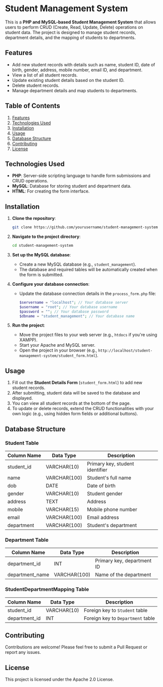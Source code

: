 # Student Management System

This is a **PHP and MySQL-based Student Management System** that allows users to perform CRUD (Create, Read, Update, Delete) operations on student data. The project is designed to manage student records, department details, and the mapping of students to departments.

## Features
- Add new student records with details such as name, student ID, date of birth, gender, address, mobile number, email ID, and department.
- View a list of all student records.
- Update existing student details based on the student ID.
- Delete student records.
- Manage department details and map students to departments.

## Table of Contents
1. [Features](#features)
2. [Technologies Used](#technologies-used)
3. [Installation](#installation)
4. [Usage](#usage)
5. [Database Structure](#database-structure)
6. [Contributing](#contributing)
7. [License](#license)

## Technologies Used
- **PHP**: Server-side scripting language to handle form submissions and CRUD operations.
- **MySQL**: Database for storing student and department data.
- **HTML**: For creating the form interface.

## Installation

1. **Clone the repository**:
    ```bash
    git clone https://github.com/yourusername/student-management-system.git
    ```

2. **Navigate to the project directory**:
    ```bash
    cd student-management-system
    ```

3. **Set up the MySQL database**:
    - Create a new MySQL database (e.g., `student_management`).
    - The database and required tables will be automatically created when the form is submitted.

4. **Configure your database connection**:
    - Update the database connection details in the `process_form.php` file:
        ```php
        $servername = "localhost"; // Your database server
        $username = "root"; // Your database username
        $password = ""; // Your database password
        $dbname = "student_management"; // Your database name
        ```

5. **Run the project**:
    - Move the project files to your web server (e.g., `htdocs` if you're using XAMPP).
    - Start your Apache and MySQL server.
    - Open the project in your browser (e.g., `http://localhost/student-management-system/student_form.html`).

## Usage

1. Fill out the **Student Details Form** (`student_form.html`) to add new student records.
2. After submitting, student data will be saved to the database and displayed.
3. You can view all student records at the bottom of the page.
4. To update or delete records, extend the CRUD functionalities with your own logic (e.g., using hidden form fields or additional buttons).

## Database Structure

### Student Table
| Column Name  | Data Type | Description                      |
| ------------ | --------- | -------------------------------- |
| student_id   | VARCHAR(10) | Primary key, student identifier |
| name         | VARCHAR(100) | Student's full name            |
| dob          | DATE      | Date of birth                    |
| gender       | VARCHAR(10) | Student gender                  |
| address      | TEXT      | Address                          |
| mobile       | VARCHAR(15) | Mobile phone number             |
| email        | VARCHAR(100) | Email address                 |
| department   | VARCHAR(100) | Student's department           |

### Department Table
| Column Name    | Data Type   | Description                      |
| -------------- | ----------- | -------------------------------- |
| department_id  | INT         | Primary key, department ID        |
| department_name| VARCHAR(100) | Name of the department           |

### StudentDepartmentMapping Table
| Column Name   | Data Type   | Description                       |
| ------------- | ----------- | --------------------------------- |
| student_id    | VARCHAR(10) | Foreign key to `Student` table    |
| department_id | INT         | Foreign key to `Department` table |

## Contributing

Contributions are welcome! Please feel free to submit a Pull Request or report any issues.

## License

This project is licensed under the Apache 2.0 License.
